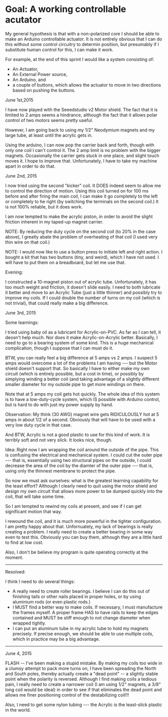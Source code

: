 # Goal: A working controllable acutator

My general hypothesis is that with a non-polarized core I should be able to make an Arduino controllable actuator.
It is not entirely obvious that I can do this without some control circuitry to determin position, but presumably if
I substitute human control for this, I can make it work.

For example, at the end of this sprint I would like a system consisting of:
* An Actuator,
* An External Power source,
* An Arduino, and
* a couple of buttons,
which allows the actuator to move in two directions based on pushing the buttons.

June 1st,2015

I have now played with the Seeedstudio v2 Motor shield.  The fact that it is limited to 2 amps seems a hindrance, 
although the fact that it allows polar control of two motors seems pretty useful.

However, I am going back to using my 1/2" Neodymium magnets and my large tube, at least until the acrylic gets in.

Using the arduino, I can now pop the carrier back and forth, though with only one coil I can't control it.  The 2 amp limit is no problem with the bigger magnets.  Occasionally the carrier gets stuck in one place, and slight touch moves it.  I hope to improve that.  Unfortunately, I have to take my machine apart in order to do that.

June 2nd, 2015

I now tried using the second "kicker" coil.  It DOES indeed seem to allow me to control the direction of motion.  Using this coil turned on for 100 ms before and after firing the main coil, I can make it go completely to the left or completely to he right (by switching the terminals on the second coil.)  It is not 100% reliable, but it does work. 

I am now tempted to make the acrylic piston, in order to avoid the slight friction inherent in my taped-up magnet carrier.

NOTE: By reducing the duty cycle on the second coil (to 20% in the case above), I greatly abate the problem of overheating of that coil (I used very thin wire on that coil.)

NOTE: I would now like to use a button press to initiate left and right action. I bought a kit that has two buttons (tiny, and weird), which I have not used.  I will have to put them on a breadboard, but let me use that.

Evening:

I constructed a 10-magnet piston out of acrylic tube.  Unfortunately, it has too much weight and friction, it doesn't slide easily.  I need to both lubricate it better and move to an Acrylic Tube (just a little thinner) and possibly try to improve my coils.  If I could double the number of turns on my coil (which is not trivial), that could really make a big difference.

June 3rd, 2015

Some learnings:

I tried using baby oil as a lubricant for Acrylic-on-PVC.  As far as I can tell, it deosn't help much.  Nor does it make Acrylic-on-Acrylic better. Basically, I need to go to a bearing system of some kind.  This is a huge mechanical complication, though I suppose that I can must do it.

BTW, you can really feel a big difference at 5 amps vs 2 amps.  I suspect 5 amps would overcome a lot of the problems I am having --- but the Motor shield doesn't support that.  So basically I have to either make my own circuit (which is entirely possible, but a cost in time), or possibly by simplying winding a better coil (and taking advantage of a slightly different smaller diameter for my outside pipe to get more windings on there.

Note that at 5 amps my coil gets hot quickly.  The whole idea of this system is to have a low-duty-cycle system, which IS possible with Arduino control, but is hard to do with just my power supply by hand.

Observation: My think (30 AWG) magnet wire gets RIDICULOUSLY hot at 5 amps in about 1/2 of a second.  Obviously that will have to be used with a very low duty cycle in that case.

And BTW, Acrylic is not a good plastic to use for this kind of work.  It is terribly soft and not very slick.  It looks nice, though.

Idea: Right now I am wrapping the coil around the outside of the pipe.  This is confusing the electrical and mechanical system.  I could cut the outer pipe --- that is, essentially using two structural pipes on the outside, I could decrease the area of the coil by the diamter of the outer pipe --- that is, using only the thinnest membrane to protect the pipe.

So now we must ask ourselves: what is the greatest learning capability for the least effort?  Although I clearly need to quit using the motor shield and design my own circuit that allows more power to be dumped quickly into the coil, that will take some time.

So I am tempted to rewind my coils at present, and see if I can get significant motion that way.

I rewound the coil, and it is much more powerful in the tighter configuration.  I am pretty happy about that.  Unfornuately, my lack of bearings is really creating a problem.  I really need to create a better bearing in some way even to test this.  Obviously you can buy them, although they are a little hard to find at low cost.

Also, I don't be believe my program is quite operating correctly at the moment.

* * *

Resolved:

I think I need to do several things:

* A really need to create roller bearings.  I believe I can do this out of finishing tails or other nails placed in proper holes, or by using aluminium rods (or even plastic rods.)
* I MUST find a better way to make coils.  If necessary, I must manufacture the frames myself.  A proper frame HAS to have rails to keep the edges contained and MUST be stiff enough to not change diameter when wrapped tightly.
* I can put an aluminum tube in my acrylic tube to hold my magnets precisely.  If precise enough, we should be able to use multiple coils, which in practice may be a big advantage.

* * *

June 4, 2015

FLASH -- I've been making a stupid mistake. By making my coils too wide in a clumsy attempt to pack more turns on, I have been spreading the North and South poles, thereby actually create a "dead point" -- a slightly stable point when the polarity is reversed.  Although I find making coils a tedious pain, I really need to create a narrower coil (I am using 1/2" magnets, a 3/8" long coil would be ideal) in order to see if that eliminates the dead point and allows me finer positioning control of the destabilizing coil!!!

Also, I need to get some nylon tubing --- the Acrylic is the least-slick plastic in the world.


